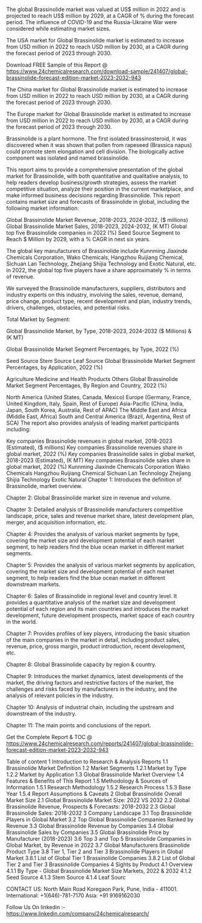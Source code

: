 The global Brassinolide market was valued at US$ million in 2022 and is projected to reach US$ million by 2029, at a CAGR of % during the forecast period. The influence of COVID-19 and the Russia-Ukraine War were considered while estimating market sizes.

The USA market for Global Brassinolide   market is estimated to increase from USD million in 2022 to reach USD million by 2030, at a CAGR during the forecast period of 2023 through 2030.

Download FREE Sample of this Report @ https://www.24chemicalresearch.com/download-sample/241407/global-brassinolide-forecast-edition-market-2023-2032-943

The China market for Global Brassinolide  market is estimated to increase from USD million in 2022 to reach USD million by 2030, at a CAGR during the forecast period of 2023 through 2030.

The Europe market for Global Brassinolide  market is estimated to increase from USD million in 2022 to reach USD million by 2030, at a CAGR during the forecast period of 2023 through 2030.

Brassinolide is a plant hormone. The first isolated brassinosteroid, it was discovered when it was shown that pollen from rapeseed (Brassica napus) could promote stem elongation and cell division. The biologically active component was isolated and named brassinolide.

This report aims to provide a comprehensive presentation of the global market for Brassinolide, with both quantitative and qualitative analysis, to help readers develop business/growth strategies, assess the market competitive situation, analyze their position in the current marketplace, and make informed business decisions regarding Brassinolide. This report contains market size and forecasts of Brassinolide in global, including the following market information:

Global Brassinolide Market Revenue, 2018-2023, 2024-2032, ($ millions)
Global Brassinolide Market Sales, 2018-2023, 2024-2032, (K MT)
Global top five Brassinolide companies in 2022 (%)
Seed Source Segment to Reach $ Million by 2029, with a % CAGR in next six years.

The global key manufacturers of Brassinolide include Kunnming Jiaxinde Chemicals Corporation, Wako Chemicals, Hangzhou Ruijiang Chemical, Sichuan Lan Technology, Zhejiang Shijia Technology and Exotic Natural, etc. in 2022, the global top five players have a share approximately % in terms of revenue.

We surveyed the Brassinolide manufacturers, suppliers, distributors and industry experts on this industry, involving the sales, revenue, demand, price change, product type, recent development and plan, industry trends, drivers, challenges, obstacles, and potential risks.

Total Market by Segment:

Global Brassinolide Market, by Type, 2018-2023, 2024-2032 ($ Millions) & (K MT)

Global Brassinolide Market Segment Percentages, by Type, 2022 (%)

Seed Source
Stem Source
Leaf Source
Global Brassinolide Market Segment Percentages, by Application, 2022 (%)

Agriculture
Medicine and Health Products
Others
Global Brassinolide Market Segment Percentages, By Region and Country, 2022 (%)

North America (United States, Canada, Mexico)
Europe (Germany, France, United Kingdom, Italy, Spain, Rest of Europe)
Asia-Pacific (China, India, Japan, South Korea, Australia, Rest of APAC)
The Middle East and Africa (Middle East, Africa)
South and Central America (Brazil, Argentina, Rest of SCA)
The report also provides analysis of leading market participants including:

Key companies Brassinolide revenues in global market, 2018-2023 (Estimated), ($ millions)
Key companies Brassinolide revenues share in global market, 2022 (%)
Key companies Brassinolide sales in global market, 2018-2023 (Estimated), (K MT)
Key companies Brassinolide sales share in global market, 2022 (%)
Kunnming Jiaxinde Chemicals Corporation
Wako Chemicals
Hangzhou Ruijiang Chemical
Sichuan Lan Technology
Zhejiang Shijia Technology
Exotic Natural
Chapter 1: Introduces the definition of Brassinolide, market overview.

Chapter 2: Global Brassinolide market size in revenue and volume.

Chapter 3: Detailed analysis of Brassinolide manufacturers competitive landscape, price, sales and revenue market share, latest development plan, merger, and acquisition information, etc.

Chapter 4: Provides the analysis of various market segments by type, covering the market size and development potential of each market segment, to help readers find the blue ocean market in different market segments.

Chapter 5: Provides the analysis of various market segments by application, covering the market size and development potential of each market segment, to help readers find the blue ocean market in different downstream markets.

Chapter 6: Sales of Brassinolide in regional level and country level. It provides a quantitative analysis of the market size and development potential of each region and its main countries and introduces the market development, future development prospects, market space of each country in the world.

Chapter 7: Provides profiles of key players, introducing the basic situation of the main companies in the market in detail, including product sales, revenue, price, gross margin, product introduction, recent development, etc.

Chapter 8: Global Brassinolide capacity by region & country.

Chapter 9: Introduces the market dynamics, latest developments of the market, the driving factors and restrictive factors of the market, the challenges and risks faced by manufacturers in the industry, and the analysis of relevant policies in the industry.

Chapter 10: Analysis of industrial chain, including the upstream and downstream of the industry.

Chapter 11: The main points and conclusions of the report.

Get the Complete Report & TOC @ https://www.24chemicalresearch.com/reports/241407/global-brassinolide-forecast-edition-market-2023-2032-943

Table of content
1 Introduction to Research & Analysis Reports
1.1 Brassinolide Market Definition
1.2 Market Segments
1.2.1 Market by Type
1.2.2 Market by Application
1.3 Global Brassinolide Market Overview
1.4 Features & Benefits of This Report
1.5 Methodology & Sources of Information
1.5.1 Research Methodology
1.5.2 Research Process
1.5.3 Base Year
1.5.4 Report Assumptions & Caveats
2 Global Brassinolide Overall Market Size
2.1 Global Brassinolide Market Size: 2022 VS 2032
2.2 Global Brassinolide Revenue, Prospects & Forecasts: 2018-2032
2.3 Global Brassinolide Sales: 2018-2032
3 Company Landscape
3.1 Top Brassinolide Players in Global Market
3.2 Top Global Brassinolide Companies Ranked by Revenue
3.3 Global Brassinolide Revenue by Companies
3.4 Global Brassinolide Sales by Companies
3.5 Global Brassinolide Price by Manufacturer (2018-2023)
3.6 Top 3 and Top 5 Brassinolide Companies in Global Market, by Revenue in 2022
3.7 Global Manufacturers Brassinolide Product Type
3.8 Tier 1, Tier 2 and Tier 3 Brassinolide Players in Global Market
3.8.1 List of Global Tier 1 Brassinolide Companies
3.8.2 List of Global Tier 2 and Tier 3 Brassinolide Companies
4 Sights by Product
4.1 Overview
4.1.1 By Type - Global Brassinolide Market Size Markets, 2022 & 2032
4.1.2 Seed Source
4.1.3 Stem Source
4.1.4 Leaf Sourc

CONTACT US:
North Main Road Koregaon Park, Pune, India - 411001.
International: +1(646)-781-7170
Asia: +91 9169162030

Follow Us On linkedin :- https://www.linkedin.com/company/24chemicalresearch/
